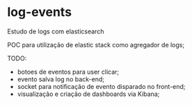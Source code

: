 # log-events
Estudo de logs com elasticsearch

POC para utilização de elastic stack como agregador de logs;

TODO:
- botoes de eventos para user clicar;
- evento salva log no back-end;
- socket para notificação de evento disparado no front-end;
- visualização e criação de dashboards via Kibana;

